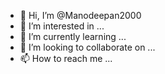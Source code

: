 <OMG src="https://github.com/Manodeepan2000/Manodeepan2000/blob/main/IMG_20220801_120311_990.jpg">

- 👋 Hi, I’m @Manodeepan2000
- 👀 I’m interested in ...
- 🌱 I’m currently learning ...
- 💞️ I’m looking to collaborate on ...
- 📫 How to reach me ...

<!---
Manodeepan2000/Manodeepan2000 is a ✨ special ✨ repository because its `README.md` (this file) appears on your GitHub profile.
You can click the Preview link to take a look at your changes.
--->
